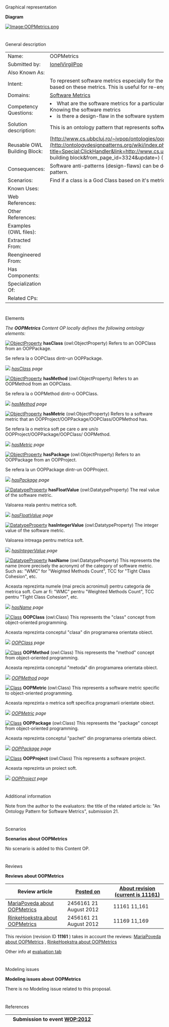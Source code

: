 # 

 Graphical representation



__Diagram__ 





[![Image:OOPMetrics.png](../images/a/a2/OOPMetrics.png)](../Image/OOPMetrics.png "Image:OOPMetrics.png")





# 

 General description




|  |  |
| --- | --- |
|  Name:  |  OOPMetrics  |
|  Submitted by:  | [IonelVirgilPop](../User/IonelVirgilPop "User:IonelVirgilPop")  |
|  Also Known As:  |  |
|  Intent:  |  To represent software metrics especially for the purpose of detecting design-flaws in software systems based on these metrics. This is useful for re-engineering the software system.  |
|  Domains:  | [Software Metrics](http://ontologydesignpatterns.org/wiki/index.php?title=Community:Software_Metrics&action=edit&redlink=1 "Community:Software Metrics (not yet written)")  |
|  Competency Questions:  | <li>       What are the software metrics for a particular project/package/class/method?      </li> Knowing the software metrics <li>       is there a design-flaw in the software system?      </li> |
|  Solution description:  |  This is an ontology pattern that represents software metrics for OOP.  |
|  Reusable OWL Building Block:  | [http://www.cs.ubbcluj.ro/~ivpop/ontologies/oopmetrics.owl](http://ontologydesignpatterns.org/wiki/index.php?title=Special:ClickHandler&link=http://www.cs.ubbcluj.ro/~ivpop/ontologies/oopmetrics.owl&message=OWL building block&from_page_id=3324&update=)  (1018)  |
|  Consequences:  |  Software anti-patterns (design-flaws) can be detected based on software metrics by using this ontology pattern.  |
|  Scenarios:  |  Find if a class is a God Class based on it's metrics  |
|  Known Uses:  |  |
|  Web References:  |  |
|  Other References:  |  |
|  Examples (OWL files):  |  |
|  Extracted From:  |  |
|  Reengineered From:  |  |
|  Has Components:  |  |
|  Specialization Of:  |  |
|  Related CPs:  |  |



  





# 

 Elements



_The
 __OOPMetrics__ 
 Content OP locally defines the following ontology elements:_ 





[![ObjectProperty](../../../../images/thumb/c/c3/ObjectProperty.gif/20px-ObjectProperty.gif)](../Image/ObjectProperty.gif "ObjectProperty")
__hasClass__ 
 (owl:ObjectProperty) Refers to an OOPClass from an OOPPackage.
 
  





 Se refera la o OOPClass dintr-un OOPPackage.
 



[![](../../../../../../../../../../../../images/thumb/8/87/ArrowRight.gif/11px-ArrowRight.gif)](../Image/ArrowRight.gif "ArrowRight.gif")
_[hasClass](../Submissions/OOPMetrics/hasClass "Submissions:OOPMetrics/hasClass") 
 page_ 



[![ObjectProperty](../../../../images/thumb/c/c3/ObjectProperty.gif/20px-ObjectProperty.gif)](../Image/ObjectProperty.gif "ObjectProperty")
__hasMethod__ 
 (owl:ObjectProperty) Refers to an OOPMethod from an OOPClass.
 
  





 Se refera la o OOPMethod dintr-o OOPClass.
 



[![](../../../../../../../../../../../../images/thumb/8/87/ArrowRight.gif/11px-ArrowRight.gif)](../Image/ArrowRight.gif "ArrowRight.gif")
_[hasMethod](../Submissions/OOPMetrics/hasMethod "Submissions:OOPMetrics/hasMethod") 
 page_ 



[![ObjectProperty](../../../../images/thumb/c/c3/ObjectProperty.gif/20px-ObjectProperty.gif)](../Image/ObjectProperty.gif "ObjectProperty")
__hasMetric__ 
 (owl:ObjectProperty) Refers to a software metric that an OOPProject/OOPPackage/OOPClass/OOPMethod has.
 
  





 Se refera la o metrica soft pe care o are un/o OOPProject/OOPPackage/OOPClass/ OOPMethod.
 



[![](../../../../../../../../../../../../images/thumb/8/87/ArrowRight.gif/11px-ArrowRight.gif)](../Image/ArrowRight.gif "ArrowRight.gif")
_[hasMetric](../Submissions/OOPMetrics/hasMetric "Submissions:OOPMetrics/hasMetric") 
 page_ 



[![ObjectProperty](../../../../images/thumb/c/c3/ObjectProperty.gif/20px-ObjectProperty.gif)](../Image/ObjectProperty.gif "ObjectProperty")
__hasPackage__ 
 (owl:ObjectProperty) Refers to an OOPPackage from an OOPProject.
 
  





 Se refera la un OOPPackage dintr-un OOPProject.
 



[![](../../../../../../../../../../../../images/thumb/8/87/ArrowRight.gif/11px-ArrowRight.gif)](../Image/ArrowRight.gif "ArrowRight.gif")
_[hasPackage](../Submissions/OOPMetrics/hasPackage "Submissions:OOPMetrics/hasPackage") 
 page_ 



[![DatatypeProperty](../../../images/thumb/a/a5/DatatypeProperty.gif/20px-DatatypeProperty.gif)](../Image/DatatypeProperty.gif "DatatypeProperty")
__hasFloatValue__ 
 (owl:DatatypeProperty) The real value of the software metric.
 
  





 Valoarea reala pentru metrica soft.
 



[![](../../../../../../../../../../../../images/thumb/8/87/ArrowRight.gif/11px-ArrowRight.gif)](../Image/ArrowRight.gif "ArrowRight.gif")
_[hasFloatValue](../Submissions/OOPMetrics/hasFloatValue "Submissions:OOPMetrics/hasFloatValue") 
 page_ 



[![DatatypeProperty](../../../images/thumb/a/a5/DatatypeProperty.gif/20px-DatatypeProperty.gif)](../Image/DatatypeProperty.gif "DatatypeProperty")
__hasIntegerValue__ 
 (owl:DatatypeProperty) The integer value of the software metric.
 
  





 Valoarea intreaga pentru metrica soft.
 



[![](../../../../../../../../../../../../images/thumb/8/87/ArrowRight.gif/11px-ArrowRight.gif)](../Image/ArrowRight.gif "ArrowRight.gif")
_[hasIntegerValue](../Submissions/OOPMetrics/hasIntegerValue "Submissions:OOPMetrics/hasIntegerValue") 
 page_ 



[![DatatypeProperty](../../../images/thumb/a/a5/DatatypeProperty.gif/20px-DatatypeProperty.gif)](../Image/DatatypeProperty.gif "DatatypeProperty")
__hasName__ 
 (owl:DatatypeProperty) This represents the name (more precisely the acronym) of the category of software metric. Such as: "WMC" for "Weighted Methods Count", TCC for "Tight Class Cohesion", etc.
 
  





 Aceasta reprezinta numele (mai precis acronimul) pentru categoria de metrica soft. Cum ar fi: "WMC" pentru "Weighted Methods Count", TCC pentru "Tight Class Cohesion", etc.
 



[![](../../../../../../../../../../../../images/thumb/8/87/ArrowRight.gif/11px-ArrowRight.gif)](../Image/ArrowRight.gif "ArrowRight.gif")
_[hasName](../Submissions/OOPMetrics/hasName "Submissions:OOPMetrics/hasName") 
 page_ 



[![Class](../../../../../images/thumb/2/27/Class.gif/20px-Class.gif)](../Image/Class.gif "Class")
__OOPClass__ 
 (owl:Class) This represents the "class" concept from object-oriented programming.
 
  





 Aceasta reprezinta conceptul "clasa" din programarea orientata obiect.
 



[![](../../../../../../../../../../../../images/thumb/8/87/ArrowRight.gif/11px-ArrowRight.gif)](../Image/ArrowRight.gif "ArrowRight.gif")
_[OOPClass](../Submissions/OOPMetrics/OOPClass "Submissions:OOPMetrics/OOPClass") 
 page_ 



[![Class](../../../../../images/thumb/2/27/Class.gif/20px-Class.gif)](../Image/Class.gif "Class")
__OOPMethod__ 
 (owl:Class) This represents the "method" concept from object-oriented programming.
 
  





 Aceasta reprezinta conceptul "metoda" din programarea orientata obiect.
 



[![](../../../../../../../../../../../../images/thumb/8/87/ArrowRight.gif/11px-ArrowRight.gif)](../Image/ArrowRight.gif "ArrowRight.gif")
_[OOPMethod](../Submissions/OOPMetrics/OOPMethod "Submissions:OOPMetrics/OOPMethod") 
 page_ 



[![Class](../../../../../images/thumb/2/27/Class.gif/20px-Class.gif)](../Image/Class.gif "Class")
__OOPMetric__ 
 (owl:Class) This represents a software metric specific to object-oriented programming.
 
  





 Aceasta reprezinta o metrica soft specifica programarii orientate obiect.
 



[![](../../../../../../../../../../../../images/thumb/8/87/ArrowRight.gif/11px-ArrowRight.gif)](../Image/ArrowRight.gif "ArrowRight.gif")
_[OOPMetric](../Submissions/OOPMetrics/OOPMetric "Submissions:OOPMetrics/OOPMetric") 
 page_ 



[![Class](../../../../../images/thumb/2/27/Class.gif/20px-Class.gif)](../Image/Class.gif "Class")
__OOPPackage__ 
 (owl:Class) This represents the "package" concept from object-oriented programming.
 
  





 Aceasta reprezinta conceptul "pachet" din programarea orientata obiect.
 



[![](../../../../../../../../../../../../images/thumb/8/87/ArrowRight.gif/11px-ArrowRight.gif)](../Image/ArrowRight.gif "ArrowRight.gif")
_[OOPPackage](../Submissions/OOPMetrics/OOPPackage "Submissions:OOPMetrics/OOPPackage") 
 page_ 



[![Class](../../../../../images/thumb/2/27/Class.gif/20px-Class.gif)](../Image/Class.gif "Class")
__OOPProject__ 
 (owl:Class) This represents a software project.
 
  





 Aceasta reprezinta un proiect soft.
 



[![](../../../../../../../../../../../../images/thumb/8/87/ArrowRight.gif/11px-ArrowRight.gif)](../Image/ArrowRight.gif "ArrowRight.gif")
_[OOPProject](../Submissions/OOPMetrics/OOPProject "Submissions:OOPMetrics/OOPProject") 
 page_ 


# 

 Additional information



 Note from the author to the evaluators:
the title of the related article is: "An Ontology Pattern for Software Metrics", submission 21.
 



# 

 Scenarios




__Scenarios about OOPMetrics__ 


 No scenario is added to this Content OP.
 




# 

 Reviews




__Reviews about OOPMetrics__ 



|  Review article  | [Posted on](../Property/CreationDate "Property:CreationDate")  | [About revision (current is 11161)](../Property/ReviewAboutVersion "Property:ReviewAboutVersion")  |
| --- | --- | --- |
| [MariaPoveda about OOPMetrics](../Reviews/MariaPoveda_about_OOPMetrics "Reviews:MariaPoveda about OOPMetrics")  |  2456161  21 August 2012  |  11161  11,161  |
| [RinkeHoekstra about OOPMetrics](../Reviews/RinkeHoekstra_about_OOPMetrics "Reviews:RinkeHoekstra about OOPMetrics")  |  2456161  21 August 2012  |  11169  11,169  |



 This revision (revision ID
 __11161__ 
 ) takes in account the reviews:
 [MariaPoveda about OOPMetrics](../Reviews/MariaPoveda_about_OOPMetrics "Reviews:MariaPoveda about OOPMetrics") 
 ,
 [RinkeHoekstra about OOPMetrics](../Reviews/RinkeHoekstra_about_OOPMetrics "Reviews:RinkeHoekstra about OOPMetrics") 




 Other info at
 [evaluation tab](http://ontologydesignpatterns.org/wiki/index.php?title=Submissions:OOPMetrics&action=evaluation "http://ontologydesignpatterns.org/wiki/index.php?title=Submissions:OOPMetrics&action=evaluation") 





  





# 

 Modeling issues




__Modeling issues about OOPMetrics__ 


 There is no Modeling issue related to this proposal.
 




  





# 

 References



  






|  |  Submission to event [WOP:2012](../WOP/2012 "WOP:2012")  |
| --- | --- |